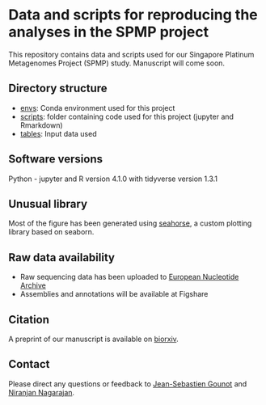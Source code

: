# Data and scripts for reproducing the analyses in the SPMP project

This repository contains data and scripts used for our Singapore Platinum Metagenomes Project (SPMP) study. Manuscript will come soon.

## Directory structure

- [envs](envs): Conda environment used for this project
- [scripts](scripts): folder containing code used for this project (jupyter and Rmarkdown)
- [tables](tables): Input data used

## Software versions

Python - jupyter and R version 4.1.0 with tidyverse version 1.3.1 

## Unusual library

Most of the figure has been generated using [seahorse](https://github.com/jsgounot/Seahorse), a custom plotting library based on seaborn.
 
## Raw data availability

 - Raw sequencing data has been uploaded to [European Nucleotide Archive](https://www.ebi.ac.uk/ena/data/view/PRJEB49168)
 - Assemblies and annotations will be available at Figshare

## Citation

A preprint of our manuscript is available on [biorxiv](https://doi.org/10.1101/2022.05.05.490740).

## Contact

Please direct any questions or feedback to [Jean-Sebastien Gounot](mailto:Jean-Sebastien@gis.a-star.edu.sg) and [Niranjan Nagarajan](mailto:nagarajann@gis.a-star.edu.sg).
